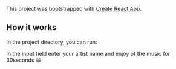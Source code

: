 This project was bootstrapped with [Create React App](https://github.com/facebook/create-react-app).

## How it works

In the project directory, you can run:

In the input field enter your artist name and enjoy of the music for 30seconds :smile:
